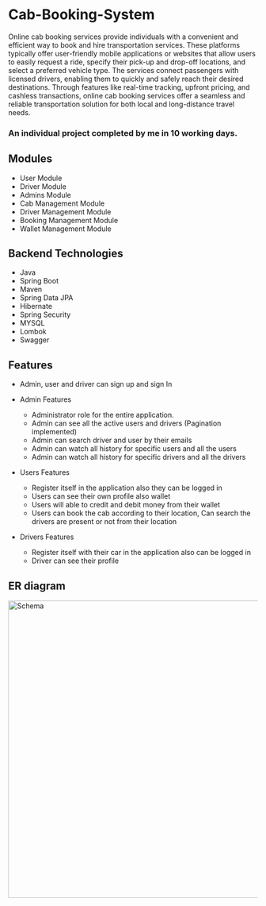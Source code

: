 # Cab-Booking-System

<p>Online cab booking services provide individuals with a convenient and efficient way to book and hire transportation services. These platforms typically offer user-friendly mobile applications or websites that allow users to easily request a ride, specify their pick-up and drop-off locations, and select a preferred vehicle type. The services connect passengers with licensed drivers, enabling them to quickly and safely reach their desired destinations. Through features like real-time tracking, upfront pricing, and cashless transactions, online cab booking services offer a seamless and reliable transportation solution for both local and long-distance travel needs.</p>

### An individual project completed by me in 10 working days.

## Modules
 - User Module
 - Driver Module
 - Admins Module
 - Cab Management Module
 - Driver Management Module
 - Booking Management Module
 - Wallet Management Module


## Backend Technologies
- Java
- Spring Boot
- Maven
- Spring Data JPA
- Hibernate
- Spring Security
- MYSQL
- Lombok
- Swagger



## Features
<ul>
  <li>Admin, user and driver can sign up and sign In</li>
  <li>
    <p>Admin Features</p>
    <ul>
      <li>Administrator role for the entire application.</li>
      <li>Admin can see all the active users and drivers (Pagination implemented)</li>
      <li>Admin can search driver and user by their emails</li>
      <li>Admin can watch all history for specific users and all the users</li>
      <li>Admin can watch all history for specific drivers and all the drivers</li>
    </ul>
  </li>
  <li>
    <p>Users Features</p>
    <ul>
      <li>Register itself in the application also they can be logged in</li>
      <li>Users can see their own profile also wallet</li>
     <li>Users will able to credit and debit money from their wallet</li>
     <li>Users can book the cab according to their location, Can search the drivers are present or not from their location</li>
    </ul>
  </li>
  <li>
    <p>Drivers Features</p>
    <ul>
      <li>Register itself with their car in the application also can be logged in</li>
      <li>Driver can see their profile</li>
    </ul>
  </li>
</ul>

## ER diagram



<img width="599" alt="Schema" src="https://github.com/Himanshu04210/Cab-Booking-System/assets/115461666/03003f1e-2c8b-422a-8ddc-1d6da35dfe79">
